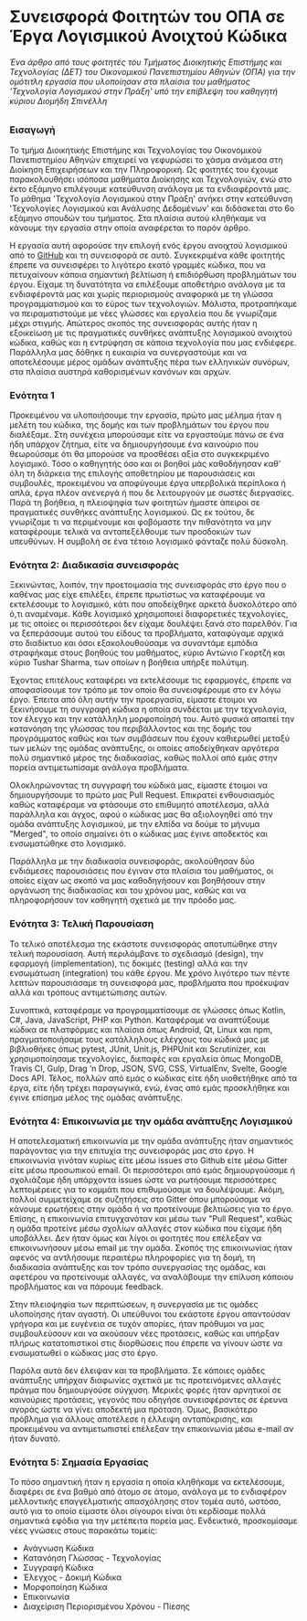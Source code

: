 ﻿# Συνεισφορά Φοιτητών του ΟΠΑ σε Έργα Λογισμικού Ανοιχτού Κώδικα

###### *Ένα άρθρο από τους φοιτητές του Τμήματος Διοικητικής Επιστήμης και Τεχνολογίας (ΔΕΤ) του Οικονομικού Πανεπιστημίου Αθηνών (ΟΠΑ) για την ομότιτλη εργασία που υλοποίησαν στα πλαίσια του μαθήματος 'Τεχνολογία Λογισμικού στην Πράξη' υπό την επίβλεψη του καθηγητή κύριου Διομήδη Σπινέλλη*

### Εισαγωγή 
Το τμήμα Διοικητικής Επιστήμης και Τεχνολογίας του Οικονομικού Πανεπιστημίου Αθηνών επιχειρεί να γεφυρώσει το χάσμα ανάμεσα στη Διοίκηση Επιχειρήσεων και την Πληροφορική. Ως φοιτητές του έχουμε παρακολουθήσει ισόποσα μαθήματα Διοίκησης και Τεχνολογιών, ενώ στο έκτο εξάμηνο επιλέγουμε κατεύθυνση ανάλογα με τα ενδιαφέροντά μας. Το μάθημα 'Τεχνολογία Λογισμικού στην Πράξη' ανήκει στην κατεύθυνση 'Τεχνολογίες Λογισμικού και Ανάλυσης Δεδομένων' και διδάσκεται στο 6ο εξάμηνο σπουδών του τμήματος. Στα πλαίσια αυτού κληθήκαμε να κάνουμε την εργασία στην οποία αναφέρεται το παρόν άρθρο.

Η εργασία αυτή αφορούσε την επιλογή ενός έργου ανοιχτού λογισμικού από το [GitHub](https://github.com/) και τη συνεισφορά σε αυτό. Συγκεκριμένα κάθε φοιτητής έπρεπε να συνεισφέρει το λιγότερο εκατό γραμμές κώδικα, που να πετυχαίνουν κάποια σημαντική βελτίωση ή επιδιόρθωση προβλημάτων του έργου. Είχαμε τη δυνατότητα να επιλέξουμε αποθετήριο ανάλογα με τα ενδιαφέροντά μας και χωρίς περιορισμούς αναφορικά με τη γλώσσα προγραμματισμού και το εύρος των τεχνολογιών. Μάλιστα, προτραπήκαμε να πειραματιστούμε με νέες γλώσσες και εργαλεία που δε γνωρίζαμε μέχρι στιγμής. Απώτερος σκοπός της συνεισφοράς αυτής ήταν η εξοικείωση με τις πραγματικές συνθήκες ανάπτυξης λογισμικού ανοιχτού κώδικα, καθώς και η εντρύφηση σε κάποια τεχνολογία που μας ενδιέφερε. Παράλληλα μας δόθηκε η ευκαιρία να συνεργαστούμε και να αποτελέσουμε μέρος ομάδων ανάπτυξης πέρα των ελληνικών συνόρων, στα πλαίσια αυστηρά καθορισμένων κανόνων και αρχών.

### Ενότητα 1

Προκειμένου να υλοποιήσουμε την εργασία, πρώτο μας μέλημα ήταν η μελέτη του κώδικα, της δομής και των προβλημάτων του έργου που διαλέξαμε. Στη συνέχεια μπορούσαμε είτε να εργαστούμε πάνω σε ένα ήδη υπάρχον ζήτημα, είτε να δημιουργήσουμε ένα καινούριο που θεωρούσαμε ότι θα μπορούσε να προσθέσει αξία στο συγκεκριμένο λογισμικό.
Τόσο ο καθηγητής όσο και οι βοηθοί μάς καθοδήγησαν καθ' όλη τη διάρκεια της επιλογής αποθετηρίου με παρουσιάσεις και συμβουλές, προκειμένου να αποφύγουμε έργα υπερβολικά περίπλοκα ή απλά, έργα πλέον ανενεργά ή που δε λειτουργούν με σωστές διεργασίες.
Παρά τη βοήθεια, η πλειοψηφία των φοιτητών ήμαστε άπειροι σε πραγματικές συνθήκες ανάπτυξης λογισμικού. Ως εκ τούτου, δε γνωρίζαμε τι να περιμένουμε και φοβόμαστε την πιθανότητα να μην καταφέρουμε τελικά να ανταπεξέλθουμε των προσδοκιών των υπευθύνων. Η συμβολή σε ένα τέτοιο λογισμικό φάνταζε πολύ δύσκολη.

### Ενότητα 2: Διαδικασία συνεισφοράς

Ξεκινώντας, λοιπόν, την προετοιμασία της συνεισφοράς στο έργο που ο καθένας μας είχε επιλέξει, έπρεπε πρωτίστως να καταφέρουμε να εκτελέσουμε το λογισμικό, κάτι που αποδείχθηκε αρκετά δυσκολότερο από ό,τι αναμέναμε. Κάθε λογισμικό χρησιμοποιεί διαφορετικές τεχνολογίες, με τις οποίες οι περισσότεροι δεν είχαμε δουλέψει ξανά στο παρελθόν. Για να ξεπεράσουμε αυτού του είδους τα προβλήματα, καταφύγαμε αρχικά στο διαδίκτυο και όσοι εξακολουθούσαμε να συναντάμε εμπόδια στραφήκαμε στους βοηθούς του μαθήματος, κύριο Αντώνιο Γκορτζή και κύριο Tushar Sharma, των οποίων η βοήθεια υπήρξε πολύτιμη.

Έχοντας επιτέλους καταφέρει να εκτελέσουμε τις εφαρμογές, έπρεπε να αποφασίσουμε τον τρόπο με τον οποίο θα συνεισφέρουμε στο εν λόγω έργο. Έπειτα από όλη αυτήν την προεργασία, είμαστε έτοιμοι να ξεκινήσουμε τη συγγραφή κώδικα η οποία συνδέεται με την τεχνολογία, τον έλεγχο και την κατάλληλη μορφοποίησή του. Αυτό φυσικά απαιτεί την κατανόηση της γλώσσας του περιβάλλοντος και της δομής του προγράμματος καθώς και των συμβάσεων που έχουν καθιερωθεί μεταξύ των μελών της ομάδας ανάπτυξης, οι οποίες αποδείχθηκαν αργότερα πολύ σημαντικό μέρος της διαδικασίας, καθώς πολλοί από εμάς στην πορεία αντιμετωπίσαμε ανάλογα προβλήματα.

Ολοκληρώνοντας τη συγγραφή του κώδικά μας, είμαστε έτοιμοι να δημιουργήσουμε το πρώτο μας Pull Request. Επικρατεί ενθουσιασμός καθώς καταφέραμε να φτάσουμε στο επιθυμητό αποτέλεσμα, αλλά παράλληλα και άγχος, αφού ο κώδικας μας θα αξιολογηθεί από την ομάδα ανάπτυξης λογισμικού, με την ελπίδα να δούμε το μήνυμα "Merged", το οποίο σημαίνει ότι ο κώδικας μας έγινε αποδεκτός και ενσωματώθηκε στο λογισμικό.

Παράλληλα με την διαδικασία συνεισφοράς, ακολούθησαν  δύο ενδιάμεσες παρουσιάσεις που έγιναν στα πλαίσια του μαθήματος, οι οποίες είχαν ως σκοπό να μας καθοδηγήσουν και βοηθήσουν στην οργάνωση της διαδικασίας και του χρόνου μας, καθώς και να πληροφορήσουν τον καθηγητή σχετικά με την πρόοδο μας.

### Ενότητα 3: Τελική Παρουσίαση

Το τελικό αποτέλεσμα της εκάστοτε συνεισφοράς αποτυπώθηκε στην τελική παρουσίαση. Αυτή περιλάμβανε το σχεδιασμό (design), την εφαρμογή (implementation), τις δοκιμές (testing) αλλά και την ενσωμάτωση (integration) του κάθε έργου. Με χρόνο λιγότερο των πέντε λεπτών παρουσιάσαμε τη συνεισφορά μας, προβλήματα που προέκυψαν αλλά και τρόπους αντιμετώπισης αυτών. 

Συνοπτικά, καταφέραμε να προγραμματίσουμε σε γλώσσες όπως Kotlin, C#, Java, JavaScript, PHP και Python. Καταφέραμε να αναπτύξουμε κώδικα σε πλατφόρμες και πλαίσια όπως Android, Qt, Linux και npm, πραγματοποιήσαμε τους κατάλληλους ελέγχους του κώδικά μας με βιβλιοθήκες όπως pytest, JUnit, Unit.js, PHPUnit και Scrutinizer, και χρησιμοποίησαμε τεχνολογίες, διεπαφές και εργαλεία όπως MongoDB, Travis CI, Gulp, Drag ’n Drop, JSON, SVG, CSS, VirtualEnv, Svelte, Google Docs API. Τέλος, πολλών από εμάς ο κώδικας είτε ήδη υιοθετήθηκε από τα έργα, είτε ήδη τρέχει παραγωγικά, ενώ, ένας από εμάς προσκλήθηκε και έγινε επίσημα μέλος της ομάδας ανάπτυξης.

### Ενότητα 4: Επικοινωνία με την ομάδα ανάπτυξης Λογισμικού

Η αποτελεσματική επικοινωνία με την ομάδα ανάπτυξης ήταν σημαντικός παράγοντας για την επιτυχία της συνεισφοράς μας στο έργο. Η επικοινωνία γινόταν κυρίως είτε μέσω issues στο Github είτε μέσω Gitter είτε μέσω προσωπικού email. Οι περισσότεροι από εμάς δημιουργούσαμε ή σχολιάζαμε ήδη υπάρχοντα issues ώστε να ρωτήσουμε περισσότερες λεπτομέρειες για το κομμάτι που επιθυμούσαμε να δουλέψουμε. Ακόμη, πολλοί συμμετείχαμε σε συζητήσεις στο Gitter όπου μπορούσαμε να κάνουμε ερωτήσεις στην ομάδα ή να προτείνουμε βελτιώσεις για το έργο. Επίσης, η επικοινωνία επιτυγχανόταν και μέσω των "Pull Request", καθώς η ομάδα προτείνε μέσω σχολίων αλλαγές στον κώδικα που είχαμε ήδη υποβάλλει. Δεν ήταν όμως και λίγοι οι φοιτητές που επέλεξαν να επικοινωνήσουν μέσω email με την ομάδα. Σκοπός της επικοινωνίας ήταν αφενός να αντλήσουμε περαιτέρω πληροφορίες για τη δομή, τη διαδικασία ανάπτυξης και τον τρόπο συνεργασίας της ομάδας, και αφετέρου να προτείνουμε αλλαγές, να αναλάβουμε την επίλυση κάποιου προβλήματος και να πάρουμε feedback. 

Στην πλειοψηφία των περιπτώσεων, η συνεργασία με τις ομάδες υλοποίησης ήταν αγαστή. Οι υπεύθυνοι του εκάστοτε έργου απαντούσαν γρήγορα και με ευγένεια σε τυχόν απορίες, ήταν πρόθυμοι να μας συμβουλεύσουν και να ακούσουν νέες προτάσεις, καθώς και υπήρξαν πλήρως κατατοπιστικοί στις διορθώσεις που έπρεπε να γίνουν ώστε να ενσωματωθεί ο κώδικας μας στο έργο.

Παρόλα αυτά δεν έλειψαν και τα προβλήματα. Σε κάποιες ομάδες ανάπτυξης υπήρχαν διαφωνίες σχετικά με τις προτεινόμενες αλλαγές πράγμα που δημιουργούσε σύγχυση. Μερικές φορές ήταν αρνητικοί σε καινούριες προτάσεις, γεγονός που οδηγήσε συνεισφέροντες σε έρευνα αγοράς ώστε να γίνει αποδεκτή μια πρόταση. Όμως, βασικότερο πρόβλημα για άλλους αποτέλεσε η έλλειψη ανταπόκρισης, και προκειμένου να αντιμετωπιστεί επέλεξαν την επικοινωνία μέσω e-mail αν ήταν δυνατό.

### Ενότητα 5: Σημασία Εργασίας

Το πόσο σημαντική ήταν η εργασία η οποία κληθήκαμε να εκτελέσουμε, διαφέρει σε ένα βαθμό από άτομο σε άτομο, ανάλογα με το ενδιαφέρον μελλοντικής επαγγελματικής απασχόλησης στον τομέα αυτό, ωστόσο, αυτό για το οποίο είμαστε όλοι σίγουροι είναι ότι κερδίσαμε πολλά σημαντικά εφόδια για την μετέπειτα πορεία μας. Ενδεικτικά, προσκομίσαμε νέες γνώσεις στους παρακάτω τομείς:

* Ανάγνωση Κώδικα
* Κατανόηση Γλώσσας - Τεχνολογίας
* Συγγραφή Κώδικα
* Έλεγχος - Δοκιμή Κώδικα
* Μορφοποίηση Κώδικα
* Επικοινωνία
* Διαχείριση Περιορισμένου Χρόνου - Πίεσης


